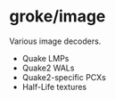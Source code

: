 # groke/image

Various image decoders.

* Quake LMPs
* Quake2 WALs
* Quake2-specific PCXs
* Half-Life textures
